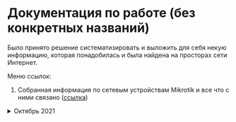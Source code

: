 # Документация по работе (без конкретных названий)

Было принято решение систематизировать и выложить для себя некую информацию, которая понадобилась и была найдена на просторах сети Интернет.

Меню ссылок:
1. Собранная информация по сетевым устройствам Mikrotik и все что с ними связано ([ссылка](./mikrotik/README.md))

<details>
  <summary>Октябрь 2021</summary>
  
  14 октября 2021 - Добавил перевод мониторинга сети на протокол SNMPv3 ([ссылка](./mikrotik/snmpv3.md))
  
</details>

